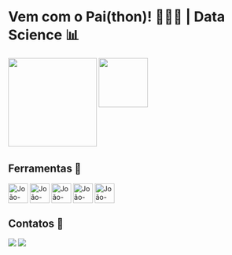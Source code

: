 # Vem com o Pai(thon)! 👨🏻‍💻 | Data Science 📊

<div>
  <img height='180cm' src='https://github-readme-stats.vercel.app/api?username=joaolucas&theme=dark&show_icons=true'>
  <img align='top' height='100cm' src='https://github-readme-stats.vercel.app/api/top-langs/?username=joaolucasparada&theme=dark&hide_progress=true'>
</div>

## Ferramentas 🧰

<div style="display: inline_block">
  <img align='center' alt='João-Python' hight='30' width='40' src="https://cdn.jsdelivr.net/gh/devicons/devicon@latest/icons/python/python-original.svg">
  <img align='center' alt='João-Pandas' hight='30' width='40' src="https://cdn.jsdelivr.net/gh/devicons/devicon@latest/icons/pandas/pandas-original-wordmark.svg">
  <img align='center' alt='João-Numpy' hight='30' width='40' src="https://cdn.jsdelivr.net/gh/devicons/devicon@latest/icons/numpy/numpy-original-wordmark.svg">
  <img align='center' alt='João-Matplotlib' hight='30' width='40' src="https://cdn.jsdelivr.net/gh/devicons/devicon@latest/icons/matplotlib/matplotlib-original-wordmark.svg">
  <img align='center' alt='João-Matplotlib' hight='30' width='40' src="https://cdn.jsdelivr.net/gh/devicons/devicon@latest/icons/microsoftsqlserver/microsoftsqlserver-plain-wordmark.svg">
</div>

## Contatos 📱
<div>
  <a href= "https://www.linkedin.com/in/joaolucasparada/"><img src="https://img.shields.io/badge/LinkedIn-0077B5?style=for-the-badge&logo=linkedin&logoColor=white"></a>
  <a href= "mailto:jlpsparada@gmail.com"><img src="https://img.shields.io/badge/Gmail-D14836?style=for-the-badge&logo=gmail&logoColor=white"></a>
</div>
